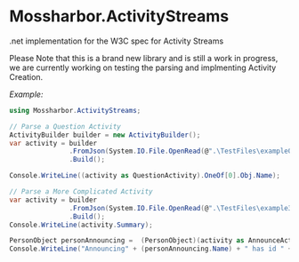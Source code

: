 # Mossharbor.ActivityStreams
.net implementation for the W3C spec for Activity Streams

Please Note that this is a brand new library and is still a work in progress, we are currently working on testing the parsing and implmenting Activity Creation.

*Example:*
```cs
using Mossharbor.ActivityStreams;

// Parse a Question Activity
ActivityBuilder builder = new ActivityBuilder();
var activity = builder
               .FromJson(System.IO.File.OpenRead(@".\TestFiles\example040.json"))
               .Build();

Console.WriteLine((activity as QuestionActivity).OneOf[0].Obj.Name);

// Parse a More Complicated Activity
var activity = builder
               .FromJson(System.IO.File.OpenRead(@".\TestFiles\example36.json"))
               .Build();
Console.WriteLine(activity.Summary);

PersonObject personAnnouncing =  (PersonObject)(activity as AnnounceActivity).Actor[0].Obj;
Console.WriteLine("Announcing" + (personAnnouncing.Name) + " has id " + activity.Id);
                        
```